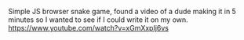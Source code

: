 Simple JS browser snake game, found a video of a dude making it in 5 minutes so I wanted to see if I could write it on my own.
https://www.youtube.com/watch?v=xGmXxpIj6vs
